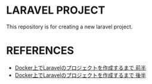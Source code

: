 # LARAVEL PROJECT
This repository is for creating a new laravel project.

# REFERENCES
- [Docker上でLaravelのプロジェクトを作成するまで 前半](https://zenn.dev/algorithms/articles/56b69a6c3d98f6)
- [Docker上でLaravelのプロジェクトを作成するまで 後半](https://zenn.dev/algorithms/articles/6fab69f6adce38)